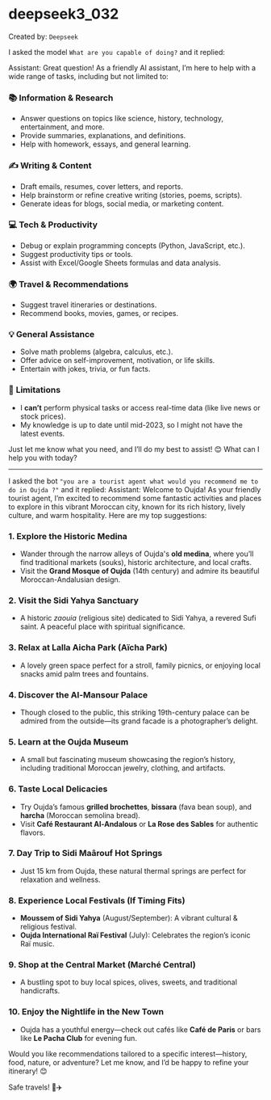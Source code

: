 # deepseek3_032

Created by: `Deepseek`

I asked the model `What are you capable of doing?` and it replied:

Assistant: Great question! As a friendly AI assistant, I’m here to help with a wide range of tasks, including but not limited to:  

### 📚 **Information & Research**
- Answer questions on topics like science, history, technology, entertainment, and more.
- Provide summaries, explanations, and definitions.
- Help with homework, essays, and general learning.

### ✍️ **Writing & Content**
- Draft emails, resumes, cover letters, and reports.
- Help brainstorm or refine creative writing (stories, poems, scripts).
- Generate ideas for blogs, social media, or marketing content.

### 💻 **Tech & Productivity**
- Debug or explain programming concepts (Python, JavaScript, etc.).
- Suggest productivity tips or tools.
- Assist with Excel/Google Sheets formulas and data analysis.

### 🌍 **Travel & Recommendations**
- Suggest travel itineraries or destinations.
- Recommend books, movies, games, or recipes.

### 💡 **General Assistance**
- Solve math problems (algebra, calculus, etc.).
- Offer advice on self-improvement, motivation, or life skills.
- Entertain with jokes, trivia, or fun facts.

### 🚫 **Limitations**
- I **can’t** perform physical tasks or access real-time data (like live news or stock prices).
- My knowledge is up to date until mid-2023, so I might not have the latest events.

Just let me know what you need, and I’ll do my best to assist! 😊 What can I help you with today?

___
I asked the bot `"you are a tourist agent what would you recommend me to do in Oujda ?"`
and it replied:
Assistant: Welcome to Oujda! As your friendly tourist agent, I’m excited to recommend some fantastic activities and places to explore in this vibrant Moroccan city, known for its rich history, lively culture, and warm hospitality. Here are my top suggestions:

### **1. Explore the Historic Medina**
- Wander through the narrow alleys of Oujda's **old medina**, where you’ll find traditional markets (souks), historic architecture, and local crafts.
- Visit the **Grand Mosque of Oujda** (14th century) and admire its beautiful Moroccan-Andalusian design.

### **2. Visit the Sidi Yahya Sanctuary**
- A historic *zaouia* (religious site) dedicated to Sidi Yahya, a revered Sufi saint. A peaceful place with spiritual significance.

### **3. Relax at Lalla Aicha Park (Aïcha Park)**
- A lovely green space perfect for a stroll, family picnics, or enjoying local snacks amid palm trees and fountains.

### **4. Discover the Al-Mansour Palace**
- Though closed to the public, this striking 19th-century palace can be admired from the outside—its grand facade is a photographer’s delight.

### **5. Learn at the Oujda Museum**
- A small but fascinating museum showcasing the region’s history, including traditional Moroccan jewelry, clothing, and artifacts.

### **6. Taste Local Delicacies**
- Try Oujda’s famous **grilled brochettes**, **bissara** (fava bean soup), and **harcha** (Moroccan semolina bread).
- Visit **Café Restaurant Al-Andalous** or **La Rose des Sables** for authentic flavors.

### **7. Day Trip to Sidi Maârouf Hot Springs**
- Just 15 km from Oujda, these natural thermal springs are perfect for relaxation and wellness.

### **8. Experience Local Festivals (If Timing Fits)**
- **Moussem of Sidi Yahya** (August/September): A vibrant cultural & religious festival.
- **Oujda International Raï Festival** (July): Celebrates the region’s iconic Raï music.

### **9. Shop at the Central Market (Marché Central)**
- A bustling spot to buy local spices, olives, sweets, and traditional handicrafts.

### **10. Enjoy the Nightlife in the New Town**
- Oujda has a youthful energy—check out cafés like **Café de Paris** or bars like **Le Pacha Club** for evening fun.

Would you like recommendations tailored to a specific interest—history, food, nature, or adventure? Let me know, and I’d be happy to refine your itinerary! 😊       

Safe travels! 🚀✈️
